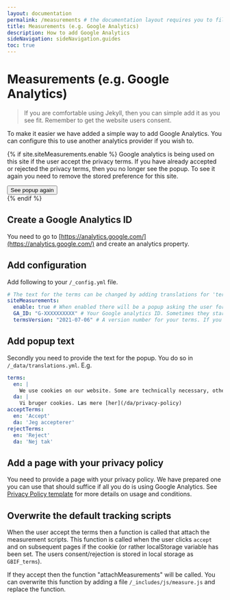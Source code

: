 ```yaml
---
layout: documentation
permalink: /measurements # the documentation layout requires you to fill the permalink for it to be highlighted in the side navigation
title: Measurements (e.g. Google Analytics)
description: How to add Google Analytics
sideNavigation: sideNavigation.guides
toc: true
---
```

# Measurements (e.g. Google Analytics)

> If you are comfortable using Jekyll, then you can simple add it as you see fit. Remember to get the website users consent.

To make it easier we have added a simple way to add Google Analytics. You can configure this to use another analytics provider if you wish to.

{% if site.siteMeasurements.enable %}
Google analytics is being used on this site if the user accept the privacy terms. If you have already accepted or rejected the privacy terms, then you no longer see the popup. To see it again you need to remove the stored preference for this site.
<div>
  <button class="button is-primary" onclick="localStorage.removeItem('GBIF_terms'); location.reload()">See popup again</button>
</div>
{% endif %}

## Create a Google Analytics ID
You need to go to [https://analytics.google.com/](https://analytics.google.com/) and create an analytics property.

## Add configuration
Add following to your `/_config.yml` file.

```yml
# The text for the terms can be changed by adding translations for 'terms', 'acceptTerms' and 'rejectTerms' in `/_data/translations.yml`.
siteMeasurements:
  enable: true # When enabled there will be a popup asking the user for their consent. If they accept then the function "attachMeasurements" will be called. You can overwrite this function by adding a file `/_includes/js/measure.js` and replace the function.
  GA_ID: "G-XXXXXXXXXX" # Your Google analytics ID. Sometimes they start with UA-XXXXX-X other times with G-XXXXXXXX depending on how you set it up
  termsVersion: "2021-07-06" # A version number for your terms. If you change this, then the users will see the popup again asking them to confirm/reject anew.
```

## Add popup text
Secondly you need to provide the text for the popup. You do so in `/_data/translations.yml`. E.g.

```yml
terms:
  en: |
    We use cookies on our website. Some are technically necessary, others help us improve your user experience. You can decline non-essential cookies by selecting “Reject”. Please see our [Privacy Policy](/privacy-policy) for further information about our privacy practices and use of cookies.
  da: |
    Vi bruger cookies. Læs mere [her](/da/privacy-policy)
acceptTerms:
  en: 'Accept'
  da: 'Jeg accepterer'
rejectTerms:
  en: 'Reject'
  da: 'Nej tak'
```

## Add a page with your privacy policy
You need to provide a page with your privacy policy. We have prepared one you can use that should suffice if all you do is using Google Analytics. See [Privacy Policy template](/privacy-policy-template) for more details on usage and conditions.

## Overwrite the default tracking scripts
When the user accept the terms then a function is called that attach the measurement scripts.
This function is called when the user clicks `accept` and on subsequent pages if the cookie (or rather localStorage variable has been set. The users consent/rejection is stored in local storage as `GBIF_terms`).

If they accept then the function "attachMeasurements" will be called. You can overwrite this function by adding a file `/_includes/js/measure.js` and replace the function.
